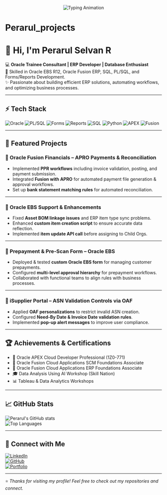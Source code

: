 <p align="center">
  <img src="https://readme-typing-svg.herokuapp.com?font=Fira+Code&size=26&duration=4000&pause=1000&color=2E97FF&center=true&vCenter=true&width=600&lines=Hi%2C+I'm+Perarul+Selvan+R;Oracle+Trainee+Consultant;ERP+%7C+PL%2FSQL+%7C+Fusion+Developer;Passionate+about+Automation+%26+Optimization" alt="Typing Animation" />
</p>

# Perarul_projects

# 👋 Hi, I'm Perarul Selvan R

💻 **Oracle Trainee Consultant | ERP Developer | Database Enthusiast**  
🚀 Skilled in Oracle EBS R12, Oracle Fusion ERP, SQL, PL/SQL, and Forms/Reports Development.  
✨ Passionate about building efficient ERP solutions, automating workflows, and optimizing business processes.  

---

## ⚡ Tech Stack

![Oracle](https://img.shields.io/badge/Oracle-EBS%20%7C%20Fusion-red?logo=oracle&logoColor=white)
![PL/SQL](https://img.shields.io/badge/PL%2FSQL-Database-blue)
![Forms](https://img.shields.io/badge/Oracle-Forms-orange)
![Reports](https://img.shields.io/badge/Oracle-Reports-yellow)
![SQL](https://img.shields.io/badge/SQL-Developer-lightgrey?logo=databricks)
![Python](https://img.shields.io/badge/Python-Scripting-green?logo=python&logoColor=white)
![APEX](https://img.shields.io/badge/Oracle-APEX-purple)
![Fusion](https://img.shields.io/badge/Fusion-Cloud%20ERP-brightgreen)

---

## 🚀 Featured Projects

### 🔹 Oracle Fusion Financials – APRO Payments & Reconciliation
- Implemented **PPR workflows** including invoice validation, posting, and payment submission.  
- Integrated **Fusion with APRO** for automated payment file generation & approval workflows.  
- Set up **bank statement matching rules** for automated reconciliation.  

---

### 🔹 Oracle EBS Support & Enhancements
- Fixed **Asset BOM linkage issues** and ERP item type sync problems.  
- Enhanced **custom item creation script** to ensure accurate data reflection.  
- Implemented **item update API call** before assigning to Child Orgs.  

---

### 🔹 Prepayment & Pre-Scan Form – Oracle EBS
- Deployed & tested **custom Oracle EBS form** for managing customer prepayments.  
- Configured **multi-level approval hierarchy** for prepayment workflows.  
- Collaborated with functional teams to align rules with business processes.  

---

### 🔹 iSupplier Portal – ASN Validation Controls via OAF
- Applied **OAF personalizations** to restrict invalid ASN creation.  
- Configured **Need-By Date & Invoice Date validation rules**.  
- Implemented **pop-up alert messages** to improve user compliance.  

---

## 🏆 Achievements & Certifications
- 🥇 Oracle APEX Cloud Developer Professional (1Z0-771)  
- 🥈 Oracle Fusion Cloud Applications SCM Foundations Associate  
- 🥈 Oracle Fusion Cloud Applications ERP Foundations Associate  
- 🎓 Data Analysis Using AI Workshop (Skill Nation)  
- 📊 Tableau & Data Analytics Workshops  

---

## 📈 GitHub Stats

![Perarul's GitHub stats](https://github-readme-stats.vercel.app/api?username=Perarul&show_icons=true&theme=tokyonight)  
![Top Languages](https://github-readme-stats.vercel.app/api/top-langs/?username=Perarul&layout=compact&theme=tokyonight)

---

## 🔗 Connect with Me

[![LinkedIn](https://img.shields.io/badge/LinkedIn-Profile-blue?logo=linkedin)](https://www.linkedin.com/in/perarul-selvan-00a40b243)  
[![GitHub](https://img.shields.io/badge/GitHub-Perarul-black?logo=github)](https://github.com/Perarul)  
[![Portfolio](https://img.shields.io/badge/E--Portfolio-View-orange)](https://eportfolio.mygreatlearning.com/perarul-selvan-r)  

---

⭐️ *Thanks for visiting my profile! Feel free to check out my repositories and connect.*  
